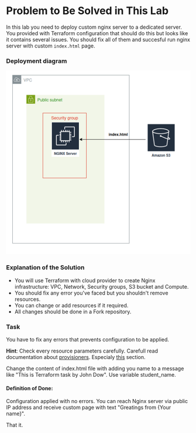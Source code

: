 # Problem to Be Solved in This Lab
 In this lab you need to deploy custom nginx server to a dedicated server. You provided with Terraform configuration that should do this but looks like it contains several issues.
 You should fix all of them and succesful run nginx server with custom `index.html` page.


### Deployment diagram

![](./img/tbs1.png)

 
### Explanation of the Solution 
- You will use Terraform with cloud provider to create Nginx infrastructure: VPC, Network, Security groups, S3 bucket and Compute.
- You should fix any error you've faced but you shouldn't remove resources.
- You can change or add resources if it required.
- All changes should be done in a Fork repository.


### Task

You have to fix any errors that prevents configuration to be applied.

**Hint**: Check every resource parameters carefully. Carefull read documentation about [provisioners](https://developer.hashicorp.com/terraform/language/resources/provisioners/syntax). Especialy [this](https://developer.hashicorp.com/terraform/language/resources/provisioners/syntax#creation-time-provisioners) section.

Change the content of index.html file with adding you name to a message like "This is Terraform task by John Dow". Use variable student_name.

#### Definition of Done:

Configuration applied with no errors. You can reach Nginx server via public IP address and receive custom page with text "Greatings from {Your name}".

That it.

